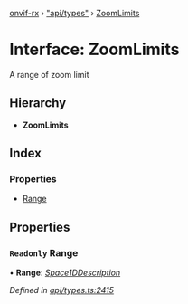 [onvif-rx](../README.md) › ["api/types"](../modules/_api_types_.md) › [ZoomLimits](_api_types_.zoomlimits.md)

# Interface: ZoomLimits

A range of zoom limit

## Hierarchy

* **ZoomLimits**

## Index

### Properties

* [Range](_api_types_.zoomlimits.md#readonly-range)

## Properties

### `Readonly` Range

• **Range**: *[Space1DDescription](_api_types_.space1ddescription.md)*

*Defined in [api/types.ts:2415](https://github.com/patrickmichalina/onvif-rx/blob/3e9b152/src/api/types.ts#L2415)*
